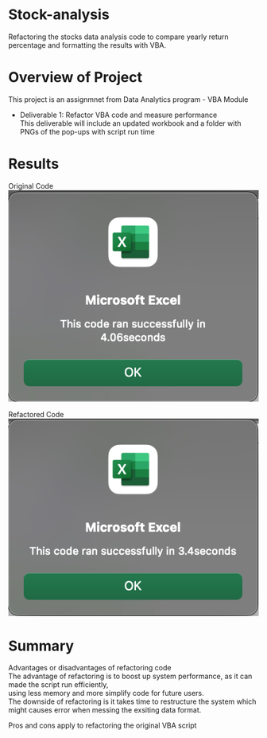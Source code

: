 # Stock-analysis
 Refactoring the stocks data analysis code to compare yearly return percentage and formatting the results with VBA.

# Overview of Project
This project is an assignmnet from Data Analytics program - VBA Module<br>
- Deliverable 1:  Refactor VBA code and measure performance<br>
  This deliverable will include an updated workbook and a folder with PNGs of the pop-ups with script run time <br>
   

# Results
Original Code<br>
![date](Original.png)

Refactored Code<br>
![date](Refactored.png)


# Summary
Advantages or disadvantages of refactoring code<br>
The advantage of refactoring is to boost up system performance, as it can made the script run efficiently,<br> 
using less memory and more simplify code for future users.<br>
The downside of refactoring is it takes time to restructure the system which might causes error when messing the exsiting data format.<br>

Pros and cons apply to refactoring the original VBA script

